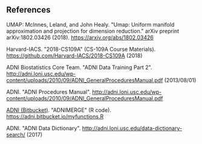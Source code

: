 
## References

UMAP:  McInnes, Leland, and John Healy. "Umap: Uniform manifold approximation and projection for dimension reduction." arXiv preprint arXiv:1802.03426 (2018). https://arxiv.org/abs/1802.03426

Harvard-IACS. "2018-CS109A" (CS-109A Course Materials). https://github.com/Harvard-IACS/2018-CS109A (2018)

ADNI Biostatistics Core Team. "ADNI Data Training Part 2". http://adni.loni.usc.edu/wp-content/uploads/2010/09/ADNI_GeneralProceduresManual.pdf (2013/08/01)

ADNI. "ADNI Procedures Manual". http://adni.loni.usc.edu/wp-content/uploads/2010/09/ADNI_GeneralProceduresManual.pdf

[ADNI (Bitbucket)](https://bitbucket.org/adni/). "ADNIMERGE" (R code). https://adni.bitbucket.io/myfunctions.R

ADNI. "ADNI Data Dictionary". http://adni.loni.usc.edu/data-dictionary-search/ (2017)

